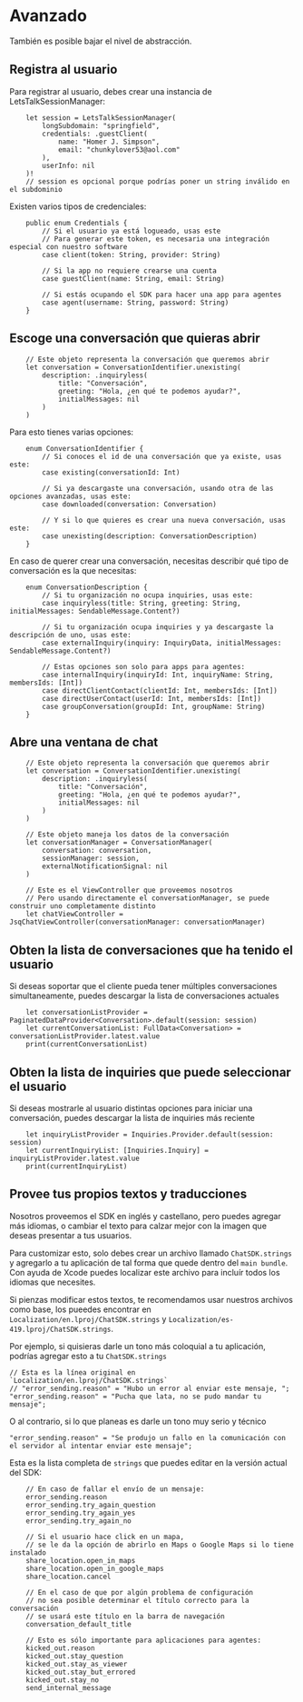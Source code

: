 # Avanzado

También es posible bajar el nivel de abstracción.

## Registra al usuario
Para registrar al usuario, debes crear una instancia de LetsTalkSessionManager:
```
    let session = LetsTalkSessionManager(
        longSubdomain: "springfield",
        credentials: .guestClient(
            name: "Homer J. Simpson",
            email: "chunkylover53@aol.com"
        ),
        userInfo: nil
    )!
    // session es opcional porque podrías poner un string inválido en el subdominio
```
Existen varios tipos de credenciales:
```
    public enum Credentials {
        // Si el usuario ya está logueado, usas este
        // Para generar este token, es necesaria una integración especial con nuestro software
        case client(token: String, provider: String)
        
        // Si la app no requiere crearse una cuenta
        case guestClient(name: String, email: String)
        
        // Si estás ocupando el SDK para hacer una app para agentes
        case agent(username: String, password: String)
    }
```
## Escoge una conversación que quieras abrir
```
    // Este objeto representa la conversación que queremos abrir
    let conversation = ConversationIdentifier.unexisting(
        description: .inquiryless(
            title: "Conversación",
            greeting: "Hola, ¿en qué te podemos ayudar?",
            initialMessages: nil
        )
    )
```
Para esto tienes varias opciones:
```
    enum ConversationIdentifier {
        // Si conoces el id de una conversación que ya existe, usas este:
        case existing(conversationId: Int)
        
        // Si ya descargaste una conversación, usando otra de las opciones avanzadas, usas este:
        case downloaded(conversation: Conversation)
        
        // Y si lo que quieres es crear una nueva conversación, usas este:
        case unexisting(description: ConversationDescription)
    }
```
En caso de querer crear una conversación, necesitas describir qué tipo de conversación es la que necesitas:
```
    enum ConversationDescription {
        // Si tu organización no ocupa inquiries, usas este:
        case inquiryless(title: String, greeting: String, initialMessages: SendableMessage.Content?)
        
        // Si tu organización ocupa inquiries y ya descargaste la descripción de uno, usas este:
        case externalInquiry(inquiry: InquiryData, initialMessages: SendableMessage.Content?)
        
        // Estas opciones son solo para apps para agentes:
        case internalInquiry(inquiryId: Int, inquiryName: String, membersIds: [Int])
        case directClientContact(clientId: Int, membersIds: [Int])
        case directUserContact(userId: Int, membersIds: [Int])
        case groupConversation(groupId: Int, groupName: String)
    }
```
## Abre una ventana de chat
```
    // Este objeto representa la conversación que queremos abrir
    let conversation = ConversationIdentifier.unexisting(
        description: .inquiryless(
            title: "Conversación",
            greeting: "Hola, ¿en qué te podemos ayudar?",
            initialMessages: nil
        )
    )
    
    // Este objeto maneja los datos de la conversación
    let conversationManager = ConversationManager(
        conversation: conversation,
        sessionManager: session,
        externalNotificationSignal: nil
    )
    
    // Este es el ViewController que proveemos nosotros
    // Pero usando directamente el conversationManager, se puede construir uno completamente distinto
    let chatViewController = JsqChatViewController(conversationManager: conversationManager)
```
## Obten la lista de conversaciones que ha tenido el usuario
Si deseas soportar que el cliente pueda tener múltiples conversaciones simultaneamente,
puedes descargar la lista de conversaciones actuales
```
    let conversationListProvider = PaginatedDataProvider<Conversation>.default(session: session)
    let currentConversationList: FullData<Conversation> = conversationListProvider.latest.value
    print(currentConversationList)
```
## Obten la lista de inquiries que puede seleccionar el usuario
Si deseas mostrarle al usuario distintas opciones para iniciar una conversación,
puedes descargar la lista de inquiries más reciente
```
    let inquiryListProvider = Inquiries.Provider.default(session: session)
    let currentInquiryList: [Inquiries.Inquiry] = inquiryListProvider.latest.value
    print(currentInquiryList)
```
## Provee tus propios textos y traducciones
Nosotros proveemos el SDK en inglés y castellano, pero puedes agregar más idiomas,
o cambiar el texto para calzar mejor con la imagen que deseas presentar a tus usuarios.

Para customizar esto, solo debes crear un archivo llamado `ChatSDK.strings`
y agregarlo a tu aplicación de tal forma que quede dentro del `main bundle`.
Con ayuda de Xcode puedes localizar este archivo para incluír todos los idiomas que necesites.

Si pienzas modificar estos textos, te recomendamos usar nuestros archivos como base,
los pueedes encontrar en `Localization/en.lproj/ChatSDK.strings` y `Localization/es-419.lproj/ChatSDK.strings`.

Por ejemplo, si quisieras darle un tono más coloquial a tu aplicación, podrías agregar esto a tu `ChatSDK.strings`

    // Esta es la línea original en `Localization/en.lproj/ChatSDK.strings`
    // "error_sending.reason" = "Hubo un error al enviar este mensaje, ";
    "error_sending.reason" = "Pucha que lata, no se pudo mandar tu mensaje";

O al contrario, si lo que planeas es darle un tono muy serio y técnico

    "error_sending.reason" = "Se produjo un fallo en la comunicación con el servidor al intentar enviar este mensaje";

Esta es la lista completa de `strings` que puedes editar en la versión actual del SDK:
```
    // En caso de fallar el envío de un mensaje:
    error_sending.reason
    error_sending.try_again_question
    error_sending.try_again_yes
    error_sending.try_again_no
    
    // Si el usuario hace click en un mapa,
    // se le da la opción de abrirlo en Maps o Google Maps si lo tiene instalado
    share_location.open_in_maps
    share_location.open_in_google_maps
    share_location.cancel
    
    // En el caso de que por algún problema de configuración
    // no sea posible determinar el título correcto para la conversación
    // se usará este título en la barra de navegación
    conversation_default_title
    
    // Esto es sólo importante para aplicaciones para agentes:
    kicked_out.reason
    kicked_out.stay_question
    kicked_out.stay_as_viewer
    kicked_out.stay_but_errored
    kicked_out.stay_no
    send_internal_message
```
